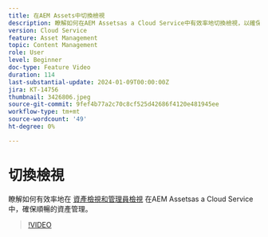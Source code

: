 ```yaml
---
title: 在AEM Assets中切換檢視
description: 瞭解如何在AEM Assetsas a Cloud Service中有效率地切換檢視，以確保順暢的資產管理。
version: Cloud Service
feature: Asset Management
topic: Content Management
role: User
level: Beginner
doc-type: Feature Video
duration: 114
last-substantial-update: 2024-01-09T00:00:00Z
jira: KT-14756
thumbnail: 3426806.jpeg
source-git-commit: 9fef4b77a2c70c8cf525d42686f4120e481945ee
workflow-type: tm+mt
source-wordcount: '49'
ht-degree: 0%

---
```



# 切換檢視

瞭解如何有效率地在 [資產檢視和管理員檢視](https://experienceleague.adobe.com/docs/experience-manager-cloud-service/content/assets/overview.html#persona-based-experiences) 在AEM Assetsas a Cloud Service中，確保順暢的資產管理。

>[!VIDEO](https://video.tv.adobe.com/v/3426806/?learn=on)
